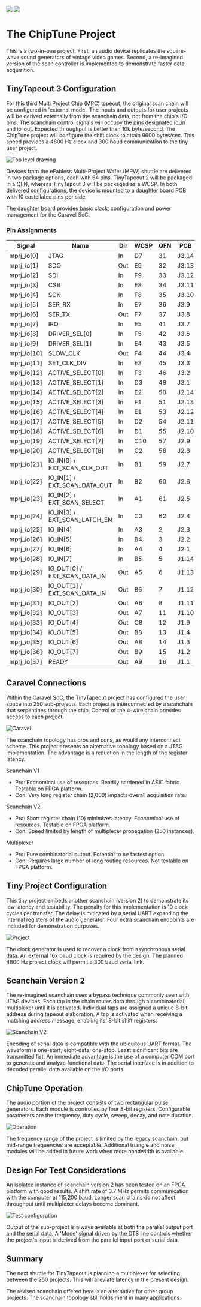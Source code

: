 ![](../../workflows/gds/badge.svg) ![](../../workflows/docs/badge.svg)

# The ChipTune Project

This is a two-in-one project. First, an audio device replicates the square-wave sound generators of vintage video games. Second, a re-imagined version of the scan controller is implemented to demonstrate faster data acquisition.

## TinyTapeout 3 Configuration

For this third Multi Project Chip (MPC) tapeout, the original scan chain will be configured in 'external mode'. The inputs and outputs for user projects will be derived externally from the scanchain data, not from the chip's I/O pins. The scanchain control signals will occupy the pins designated io_in and io_out. Expected throughput is better than 10k byte/second. The ChipTune project will configure the shift clock to attain 9600 bytes/sec. This speed provides a 4800 Hz clock and 300 baud communication to the tiny user project.

![Top level drawing](image/tt03_top_level.svg)

Devices from the eFabless Multi-Project Wafer (MPW) shuttle are delivered in two package options, each with 64 pins. TinyTapeout 2 will be packaged in a QFN, whereas TinyTapout 3 will be packaged as a WCSP. In both delivered configurations, the device is mounted to a daughter board PCB with 10 castellated pins per side.

The daughter board provides basic clock, configuration and power management for the Caravel SoC.

### Pin Assignments
| Signal      | Name                          | Dir | WCSP | QFN | PCB   |
| ----------- | ----------------------------- |---- |----- |---- |------ |
| mprj_io[0]  | JTAG                          | In  | D7   | 31  | J3.14 |
| mprj_io[1]  | SDO                           | Out | E9   | 32  | J3.13 |
| mprj_io[2]  | SDI                           | In  | F9   | 33  | J3.12 |
| mprj_io[3]  | CSB                           | In  | E8   | 34  | J3.11 |
| mprj_io[4]  | SCK                           | In  | F8   | 35  | J3.10 |
| mprj_io[5]  | SER_RX                        | In  | E7   | 36  | J3.9  |
| mprj_io[6]  | SER_TX                        | Out | F7   | 37  | J3.8  |
| mprj_io[7]  | IRQ                           | In  | E5   | 41  | J3.7  |
| mprj_io[8]  | DRIVER_SEL[0]                 | In  | F5   | 42  | J3.6  |
| mprj_io[9]  | DRIVER_SEL[1]                 | In  | E4   | 43  | J3.5  |
| mprj_io[10] | SLOW_CLK                      | Out | F4   | 44  | J3.4  |
| mprj_io[11] | SET_CLK_DIV                   | In  | E3   | 45  | J3.3  |
| mprj_io[12] | ACTIVE_SELECT[0]              | In  | F3   | 46  | J3.2  |
| mprj_io[13] | ACTIVE_SELECT[1]              | In  | D3   | 48  | J3.1  |
| mprj_io[14] | ACTIVE_SELECT[2]              | In  | E2   | 50  | J2.14 |
| mprj_io[15] | ACTIVE_SELECT[3]              | In  | F1   | 51  | J2.13 |
| mprj_io[16] | ACTIVE_SELECT[4]              | In  | E1   | 53  | J2.12 |
| mprj_io[17] | ACTIVE_SELECT[5]              | In  | D2   | 54  | J2.11 |
| mprj_io[18] | ACTIVE_SELECT[6]              | In  | D1   | 55  | J2.10 |
| mprj_io[19] | ACTIVE_SELECT[7]              | In  | C10  | 57  | J2.9  |
| mprj_io[20] | ACTIVE_SELECT[8]              | In  | C2   | 58  | J2.8  |
| mprj_io[21] | IO_IN[0] / EXT_SCAN_CLK_OUT   | In  | B1   | 59  | J2.7  |
| mprj_io[22] | IO_IN[1] / EXT_SCAN_DATA_OUT  | In  | B2   | 60  | J2.6  |
| mprj_io[23] | IO_IN[2] / EXT_SCAN_SELECT    | In  | A1   | 61  | J2.5  |
| mprj_io[24] | IO_IN[3] / EXT_SCAN_LATCH_EN  | In  | C3   | 62  | J2.4  |
| mprj_io[25] | IO_IN[4]                      | In  | A3   |  2  | J2.3  |
| mprj_io[26] | IO_IN[5]                      | In  | B4   |  3  | J2.2  |
| mprj_io[27] | IO_IN[6]                      | In  | A4   |  4  | J2.1  |
| mprj_io[28] | IO_IN[7]                      | In  | B5   |  5  | J1.14 |
| mprj_io[29] | IO_OUT[0] / EXT_SCAN_DATA_IN  | Out | A5   |  6  | J1.13 |
| mprj_io[30] | IO_OUT[1] / EXT_SCAN_DATA_IN  | Out | B6   |  7  | J1.12 |
| mprj_io[31] | IO_OUT[2]                     | Out | A6   |  8  | J1.11 |
| mprj_io[32] | IO_OUT[3]                     | Out | A7   | 11  | J1.10 |
| mprj_io[33] | IO_OUT[4]                     | Out | C8   | 12  | J1.9  |
| mprj_io[34] | IO_OUT[5]                     | Out | B8   | 13  | J1.4  |
| mprj_io[35] | IO_OUT[6]                     | Out | A8   | 14  | J1.3  |
| mprj_io[36] | IO_OUT[7]                     | Out | B9   | 15  | J1.2  |
| mprj_io[37] | READY                         | Out | A9   | 16  | J1.1  |

## Caravel Connections

Within the Caravel SoC, the TinyTapeout project has configured the user space into 250 sub-projects. Each project is interconnected by a scanchain that serpentines through the chip. Control of the 4-wire chain provides access to each project.

![Caravel](image/tt03_caravel.svg)

The scanchain topology has pros and cons, as would any interconnect scheme. This project presents an alternative topology based on a JTAG implementation. The advantage is a reduction in the length of the register latency.

Scanchain V1
- Pro: Economical use of resources. Readily hardened in ASIC fabric. Testable on FPGA platform.
- Con: Very long register chain (2,000) impacts overall acquisition rate.

Scanchain V2
- Pro: Short register chain (10) minimizes latency. Economical use of resources. Testable on FPGA platform.
- Con: Speed limited by length of multiplexer propagation (250 instances).

Multiplexer
- Pro: Pure combinatorial output. Potential to be fastest option.
- Con: Requires large number of long routing resources. Not testable on FPGA platform.

## Tiny Project Configuration

This tiny project embeds another scanchain (version 2) to demonstrate its low latency and testability. The penalty for this implementation is 10 clock cycles per transfer. The delay is mitigated by a serial UART expanding the internal registers of the audio generator. Four extra scanchain endpoints are included for demonstration purposes.

![Project](image/tt03_project.svg)

The clock generator is used to recover a clock from asynchronous serial data. An external 16x baud clock is required by the design. The planned 4800 Hz project clock will permit a 300 baud serial link.

## Scanchain Version 2

The re-imagined scanchain uses a bypass technique commonly seen with JTAG devices. Each tap in the chain routes data through a combinatorial multiplexer until it is activated. Individual taps are assigned a unique 8-bit address during tapeout elaboration. A tap is activated when receiving a matching address message, enabling its' 8-bit shift registers.

![Scanchain V2](image/tt03_scanchain_v2.svg)

Encoding of serial data is compatible with the ubiquitous UART format. The waveform is one-start, eight-data, one-stop. Least significant bits are transmitted fist. An immediate advantage is the use of a computer COM port to generate and analyze functional data. The serial interface is in addition to decoded parallel data available on the I/O ports.

## ChipTune Operation

The audio portion of the project consists of two rectangular pulse generators. Each module is controlled by four 8-bit registers. Configurable parameters are the frequency, duty cycle, sweep, decay, and note duration.

![Operation](image/tt03_chiptune.svg)

The frequency range of the project is limited by the legacy scanchain, but mid-range frequencies are acceptable. Additional triangle and noise modules will be added in future work when more bandwidth is available.

## Design For Test Considerations

An isolated instance of scanchain version 2 has been tested on an FPGA platform with good results. A shift rate of 3.7 MHz permits communication with the computer at 115,200 baud. Longer scan chains do not affect throughput until multiplexer delays become dominant.

![Test configuration](image/tt03_test.svg)

Output of the sub-project is always available at both the parallel output port and the serial data. A 'Mode' signal driven by the DTS line controls whether the project's input is derived from the parallel input port or serial data.

## Summary

The next shuttle for TinyTapeout is planning a multiplexer for selecting between the 250 projects. This will alleviate latency in the present design.

The revised scanchain offered here is an alternative for other group projects. The scanchain topology still holds merit in many applications.
